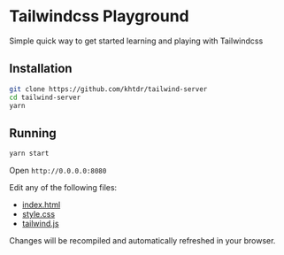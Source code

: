 # Tailwindcss Playground

Simple quick way to get started learning and playing with Tailwindcss

## Installation
```bash
git clone https://github.com/khtdr/tailwind-server
cd tailwind-server
yarn
```

## Running
```bash
yarn start
```

Open `http://0.0.0.0:8080`

Edit any of the following files:
 - [index.html](https://github.com/khtdr/tailwind-server/blob/master/index.html)
 - [style.css](https://github.com/khtdr/tailwind-server/blob/master/style.css)
 - [tailwind.js](https://github.com/khtdr/tailwind-server/blob/master/tailwind.js)

Changes will be recompiled and automatically refreshed in your browser.
